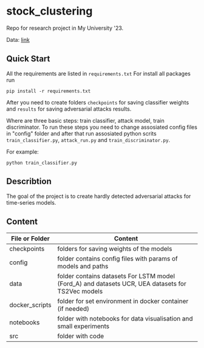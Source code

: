 # stock_clustering

Repo for research project in My University '23.

Data: [link](https://disk.yandex.com.am/d/Y5rAN8ZC0vz8FA)

## Quick Start

All the requirements are listed in `requirements.txt`
For install all packages run 

```
pip install -r requirements.txt
```

After you need to create folders `checkpoints` for saving classifier weights and `results` for saving adversarial attacks results. 

Where are three basic steps: train classifier, attack model, train discriminator.
To run these steps you need to change assosiated config files in "config" folder and after that run assosiated python scrits `train_classifier.py`, `attack_run.py` and `train_discriminator.py`.

For example:
```
python train_classifier.py
```
## Describtion

The goal of the project is to create hardly detected adversarial attacks for time-series models. 

## Content


| File or Folder | Content |
| --- | --- |
| checkpoints| folders for saving weights of the models |
| config | folder contains config files with params of models and paths |
| data | folder contains datasets For LSTM model (Ford_A) and datasets UCR, UEA datasets for TS2Vec models |
| docker_scripts | folder for set environment in docker container (if needed) |
| notebooks | folder with notebooks for data visualisation and small experiments|
| src | folder with code|
